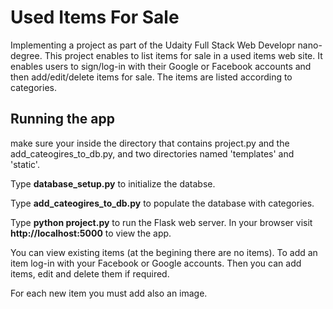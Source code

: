 # Used Items For Sale
Implementing a project as part of the Udaity Full Stack Web Developr nano-degree.
This project enables to list items for sale in a used items web site. It enables users to sign/log-in with their Google or Facebook accounts and then add/edit/delete items for sale. 
The items are listed according to categories. 

## Running the app

make sure your inside the directory that contains project.py and the add_cateogires_to_db.py, and two directories named 'templates' and 'static'.

Type **database_setup.py** to initialize the databse.

Type **add_cateogires_to_db.py** to populate the database with categories. 

Type **python project.py** to run the Flask web server. In your browser visit **http://localhost:5000** to view the app.

You can view existing items (at the begining there are no items).
To add an item log-in with your Facebook or Google accounts.
Then you can add items, edit and delete them if required.

For each new item you must add also an image. 
